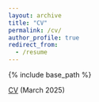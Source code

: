 ```yaml
---
layout: archive
title: "CV"
permalink: /cv/
author_profile: true
redirect_from:
  - /resume
---
```


{% include base_path %}

<a href="http://thomasklbg.github.io/files/CV.pdf" target="_blank">CV</a> (March 2025)